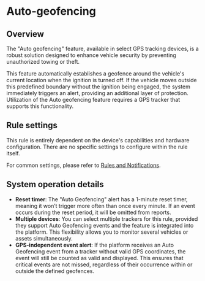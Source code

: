 # Auto-geofencing

## Overview

The "Auto geofencing" feature, available in select GPS tracking devices, is a robust solution designed to enhance vehicle security by preventing unauthorized towing or theft.

This feature automatically establishes a geofence around the vehicle's current location when the ignition is turned off. If the vehicle moves outside this predefined boundary without the ignition being engaged, the system immediately triggers an alert, providing an additional layer of protection. Utilization of the Auto geofencing feature requires a GPS tracker that supports this functionality.

## Rule settings

This rule is entirely dependent on the device's capabilities and hardware configuration. There are no specific settings to configure within the rule itself.

For common settings, please refer to [Rules and Notifications](../).

## System operation details

* **Reset timer**: The "Auto Geofencing" alert has a 1-minute reset timer, meaning it won’t trigger more often than once every minute. If an event occurs during the reset period, it will be omitted from reports.
* **Multiple devices**: You can select multiple trackers for this rule, provided they support Auto Geofencing events and the feature is integrated into the platform. This flexibility allows you to monitor several vehicles or assets simultaneously.
* **GPS-independent event alert**: If the platform receives an Auto Geofencing event from a tracker without valid GPS coordinates, the event will still be counted as valid and displayed. This ensures that critical events are not missed, regardless of their occurrence within or outside the defined geofences.
